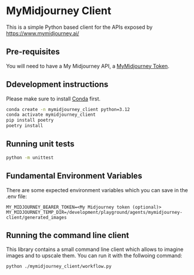 # MyMidjourney Client

This is a simple Python based client for the APIs exposed by https://www.mymidjourney.ai/

## Pre-requisites

You will need to have a My Midjourney API, a [MyMidjourney Token](https://www.mymidjourney.ai/setup).

## Ddevelopment instructions

Please make sure to install [Conda](https://conda.io/projects/conda/en/latest/user-guide/install/index.html) first.

```bash
conda create -n mymidjourney_client python=3.12
conda activate mymidjourney_client
pip install poetry
poetry install
```

## Running unit tests

```bash
python -m unittest
```


## Fundamental Environment Variables

There are some expected environment variables which you can save in the .env file:

```
MY_MIDJOURNEY_BEARER_TOKEN=<My Midjourney token (optional)>
MY_MIDJOURNEY_TEMP_DIR=/development/playground/agents/mymidjourney-client/generated_images
```

## Running the command line client

This library contains a small command line client which allows to imagine images and to upscale them. You can run it with the follwoing command:

```
python ./mymidjourney_client/workflow.py
```